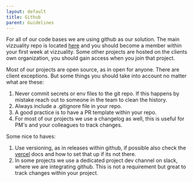 ```yaml
---
layout: default
title: Github
parent: Guidelines
---
```


For all of our code bases we are using github as our solution. The main vizzuality repo is located [here](https://github.com/Vizzuality) and you should become a member within your first week at vizzuality. Some other projects are hosted on the clients own organization, you should gain access when you join that project.

Most of our projects are open source, as in open for anyone. There are client exceptions. But some things you should take into account no matter what are these:

1. Never commit secrets or env files to the git repo. If this happens by mistake reach out to someone in the team to clean the history.
2. Always include a .gitignore file in your repo.
3. A good practice is to have a PR template within your repo.
4. For most of our projects we use a changelog as well, this is useful for PM's and your colleagues to track changes.

Some nice to haves:

1. Use versioning, as in releases within github, if possible also check the [vercel](http://localhost:4000/devismos/docs/guidelines/vercel/) docs and how to set that up if its not there.
2. In some projects we use a dedicated project dev channel on slack, where we are integrating github. This is not a requirement but great to track changes within your project.

